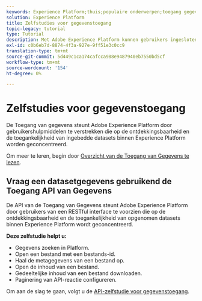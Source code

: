 ```yaml
---
keywords: Experience Platform;thuis;populaire onderwerpen;toegang gegevensbronnen;gegevenstoegang;spark sdk;python sdk
solution: Experience Platform
title: Zelfstudies voor gegevenstoegang
topic-legacy: tutorial
type: Tutorial
description: Met Adobe Experience Platform kunnen gebruikers ingesloten gegevenssets binnen Experience Platform detecteren en benaderen met behulp van de API voor gegevenstoegang.
exl-id: c0b6eb7d-8874-4f3a-927e-9ff51e3c0cc9
translation-type: tm+mt
source-git-commit: 5d449c1ca174cafcca988e9487940eb7550bd5cf
workflow-type: tm+mt
source-wordcount: '154'
ht-degree: 0%

---
```


# Zelfstudies voor gegevenstoegang

De Toegang van gegevens steunt Adobe Experience Platform door gebruikershulpmiddelen te verstrekken die op de ontdekkingsbaarheid en de toegankelijkheid van ingebedde datasets binnen Experience Platform worden geconcentreerd.

Om meer te leren, begin door [Overzicht van de Toegang van Gegevens te lezen](../data-access/home.md).

## Vraag een datasetgegevens gebruikend de Toegang API van Gegevens

De API van de Toegang van Gegevens steunt Adobe Experience Platform door gebruikers van een RESTful interface te voorzien die op de ontdekkingsbaarheid en de toegankelijkheid van opgenomen datasets binnen Experience Platform wordt geconcentreerd.

**Deze zelfstudie helpt u:**
- Gegevens zoeken in Platform.
- Open een bestand met een bestands-id.
- Haal de metagegevens van een bestand op.
- Open de inhoud van een bestand.
- Gedeeltelijke inhoud van een bestand downloaden.
- Paginering van API-reactie configureren.

Om aan de slag te gaan, volgt u de [API-zelfstudie voor gegevenstoegang](../data-access/tutorials/dataset-data.md).
